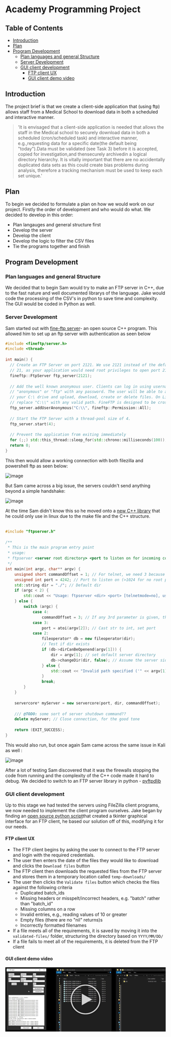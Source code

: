# Academy Programming Project
## Table of Contents
- [Introduction](#introduction)
- [Plan](#plan)
- [Program Development](#program-development)
  * [Plan languages and general Structure](#plan-languages-and-general-structure)
  * [Server Development](#server-development)
  * [GUI client development](#gui-client-development)
    + [FTP client UX](#ftp-client-ux)
    + [GUI client demo video](#gui-client-demo-video)
    
## Introduction

The project brief is that we create a client-side application that (using ftp) allows staff from a Medical School to download data in both a scheduled and interactive manner.

>'It is envisaged that a client-side application is needed that allows the staff in the Medical school to securely download data in both a scheduled (cron/scheduled task) and interactive manner, e.g.,requesting data for a specific date(the default being "today").Data must be validated (see Task 3) before it is accepted, copied for investigation,and thensecurely archivedin a logical directory hierarchy.  It is vitally important that there are no accidentally duplicated data sets as this could create bias problems during analysis, therefore a tracking mechanism must be used to keep each set unique.'

## Plan

To begin we decided to formulate a plan on how we would work on our project. Firstly the order of development and who would do what. We decided to develop in this order:

* Plan langauges and general structure first
* Develop the server
* Develop the client
* Develop the logic to filter the CSV files
* Tie the programs together and finish

## Program Development

### Plan languages and general Structure

We decided that to begin Sam would try to make an FTP server in C++, due to the fast nature and well documented librarys of the language. 
Jake would code the processing of the CSV's in python to save time and complexity. The GUI would be coded in Python as well.

### Server Development 
Sam started out with [fine-ftp server](https://github.com/eclipse-ecal/fineftp-server)- an open source C++ program. This allowed him to set up an ftp server with authentication as seen below

```cpp
#include <fineftp/server.h>
#include <thread>
 
int main() {
  // Create an FTP Server on port 2121. We use 2121 instead of the default port
  // 21, as your application would need root privileges to open port 21.
  fineftp::FtpServer ftp_server(2121);
 
  // Add the well known anonymous user. Clients can log in using username
  // "anonymous" or "ftp" with any password. The user will be able to access
  // your C:\ drive and upload, download, create or delete files. On Linux just
  // replace "C:\\" with any valid path. FineFTP is designed to be cross-platform.
  ftp_server.addUserAnonymous("C:\\", fineftp::Permission::All);
  
  // Start the FTP Server with a thread-pool size of 4.
  ftp_server.start(4);
 
  // Prevent the application from exiting immediately
  for (;;) std::this_thread::sleep_for(std::chrono::milliseconds(100));
  return 0;
}
```

This then would allow a working connection with both filezilla and powershell ftp as seen below:

![image](https://user-images.githubusercontent.com/110546631/183737642-94c055f7-afc0-4b43-9afe-af2a32f9fcec.png)

But Sam came across a big issue, the servers couldn't send anything beyond a simple handshake:

![image](https://user-images.githubusercontent.com/110546631/183737958-f3f5e362-4311-41df-ac7c-ab20b4bd58f5.png)

At the time Sam didn't know this so he moved onto a [new C++ library](https://github.com/DaHoC/ftpserver) that he could only use in linux due to the make file and the C++ structure.

```cpp

#include "ftpserver.h"

/**
 * This is the main program entry point
 * usage:
 * ftpserver <server root directory> <port to listen on for incoming connections> <telnet mode for use with telnet client, default = false>
 */
int main(int argc, char** argv) {
    unsigned short commandOffset = 1; // For telnet, we need 3 because of the enter control sequence at the end of command (+2 characters)
    unsigned int port = 4242; // Port to listen on (>1024 for no root permissions required)
    std::string dir = "./"; // Default dir
    if (argc < 2) {
        std::cout << "Usage: ftpserver <dir> <port> [telnetmode=no], using default dir '" << dir << "' , port " << port << std::endl;
    } else {
        switch (argc) {
            case 4:
                commandOffset = 3; // If any 3rd parameter is given, the server is started for use with telnet as client
            case 3:
                port = atoi(argv[2]); // Cast str to int, set port
            case 2:
                fileoperator* db = new fileoperator(dir);
                // Test if dir exists
                if (db->dirCanBeOpenend(argv[1])) {
                    dir = argv[1]; // set default server directory
                    db->changeDir(dir, false); // Assume the server side is allowed to change any directory as server root (thus the false for no strict mode)
                } else {
                    std::cout << "Invalid path specified ('" << argv[1] << "'), falling back to '" << dir << "'" << std::endl;
                }
                break;
        }
    }

    servercore* myServer = new servercore(port, dir, commandOffset);

    /// @TODO: some sort of server shutdown command??
    delete myServer; // Close connection, for the good tone

    return (EXIT_SUCCESS);
}

```
This would also run, but once again Sam came across the same issue in Kali as well :

![image](https://user-images.githubusercontent.com/110546631/183744538-79bfee90-6e7d-4d09-9993-404cf5771218.png)

After a lot of testing Sam discovered that it was the firewalls stopping the code from running and the complexity of the C++ code made it hard to debug. We decided to switch to an FTP server library in python - [pyftpdlib](https://pypi.org/project/pyftpdlib/)



### GUI client development
Up to this stage we had tested the servers using FileZilla client programs, we now needed to implement the client program ourselves.
Jake began by finding an [open source python script](https://github.com/jbblackett/Python-GUI-FTP-Client)that created a tkinter graphical interface for an FTP client, he based our solution off of this, modifying it for our needs.
#### FTP client UX
- The FTP client begins by asking the user to connect to the FTP server and login with the required credentials.
- The user then enters the date of the files they would like to download and clicks the `Download files` button
- The FTP client then downloads the requested files from the FTP server and stores them in a temporary location called `temp-downloads/`
- The user then clicks the `Validate files` button which checks the files against the following criteria
	- Duplicated batch_ids
	- Missing headers or misspelt/incorrect headers, e.g. "batch" rather than "batch_id"
	- Missing columns on a row
	- Invalid entries, e.g., reading values of 10 or greater
	- Empty files (there are no "nil" returns)s
	- Incorrectly formatted filenames
- If a file meets all of the requirements, it is saved by moving it into the `validated-files/` folder, structuring the directory based on `YYYY/MM/DD/`
- If a file fails to meet all of the requirements, it is deleted from the FTP client

#### GUI client demo video
[![Demo video](https://github.com/JW2586/Academy-Programming-Project/blob/main/Video%20thumbnail.jpg?raw=true)](https://imgur.com/a/MhVdohV)





